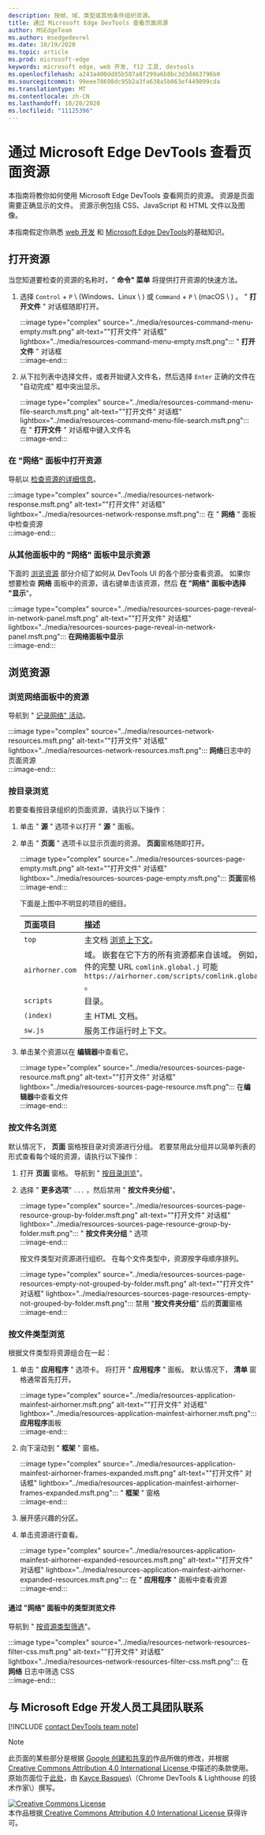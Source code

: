 ```yaml
---
description: 按帧、域、类型或其他条件组织资源。
title: 通过 Microsoft Edge DevTools 查看页面资源
author: MSEdgeTeam
ms.author: msedgedevrel
ms.date: 10/19/2020
ms.topic: article
ms.prod: microsoft-edge
keywords: microsoft edge, web 开发, f12 工具, devtools
ms.openlocfilehash: a243a400dd85b587a8f299a6b8bc3d3d463796b0
ms.sourcegitcommit: 99eee78698dc95b2a3fa638a5b063ef449899cda
ms.translationtype: MT
ms.contentlocale: zh-CN
ms.lasthandoff: 10/20/2020
ms.locfileid: "11125396"
---
```

<!-- Copyright Kayce Basques 

   Licensed under the Apache License, Version 2.0 (the "License");
   you may not use this file except in compliance with the License.
   You may obtain a copy of the License at

       https://www.apache.org/licenses/LICENSE-2.0

   Unless required by applicable law or agreed to in writing, software
   distributed under the License is distributed on an "AS IS" BASIS,
   WITHOUT WARRANTIES OR CONDITIONS OF ANY KIND, either express or implied.
   See the License for the specific language governing permissions and
   limitations under the License.  -->  

# 通过 Microsoft Edge DevTools 查看页面资源  

  

本指南将教你如何使用 Microsoft Edge DevTools 查看网页的资源。  资源是页面需要正确显示的文件。  资源示例包括 CSS、JavaScript 和 HTML 文件以及图像。  

本指南假定你熟悉 [web 开发][MDNLearnWebDevelopment] 和 [Microsoft Edge DevTools][MicrosoftEdgeDevTools]的基础知识。  

## 打开资源  

当您知道要检查的资源的名称时，" **命令" 菜单** 将提供打开资源的快速方法。  

1.  选择 `Control` + `P` \ (Windows、Linux \ ) 或 `Command` + `P` \ (macOS \ ) 。  " **打开文件** " 对话框随即打开。  
    
    :::image type="complex" source="../media/resources-command-menu-empty.msft.png" alt-text="&quot;打开文件&quot; 对话框" lightbox="../media/resources-command-menu-empty.msft.png":::
       " **打开文件** " 对话框  
    :::image-end:::  
    
1.  从下拉列表中选择文件，或者开始键入文件名，然后选择 `Enter` 正确的文件在 "自动完成" 框中突出显示。  
    
    :::image type="complex" source="../media/resources-command-menu-file-search.msft.png" alt-text="&quot;打开文件&quot; 对话框" lightbox="../media/resources-command-menu-file-search.msft.png":::
       在 " **打开文件** " 对话框中键入文件名  
    :::image-end:::  
    
### 在 "网络" 面板中打开资源  

导航以 [检查资源的详细信息][DevtoolsNetworkInspectDetailsResource]。  

:::image type="complex" source="../media/resources-network-response.msft.png" alt-text="&quot;打开文件&quot; 对话框" lightbox="../media/resources-network-response.msft.png":::
   在 " **网络** " 面板中检查资源  
:::image-end:::  

### 从其他面板中的 "网络" 面板中显示资源  

下面的 [浏览资源](#browse-resources) 部分介绍了如何从 DevTools UI 的各个部分查看资源。  如果你想要检查 **网络** 面板中的资源，请右键单击该资源，然后 **在 "网络" 面板中选择 "显示**"。  

:::image type="complex" source="../media/resources-sources-page-reveal-in-network-panel.msft.png" alt-text="&quot;打开文件&quot; 对话框" lightbox="../media/resources-sources-page-reveal-in-network-panel.msft.png":::
   **在网络面板中显示**  
:::image-end:::  

## 浏览资源  

### 浏览网络面板中的资源  

导航到 " [记录网络" 活动][DevtoolsNetworkLogActivity]。  

:::image type="complex" source="../media/resources-network-resources.msft.png" alt-text="&quot;打开文件&quot; 对话框" lightbox="../media/resources-network-resources.msft.png":::
   **网络**日志中的页面资源  
:::image-end:::  

### 按目录浏览  

若要查看按目录组织的页面资源，请执行以下操作：  

1.  单击 " **源** " 选项卡以打开 " **源** " 面板。  
1.  单击 " **页面** " 选项卡以显示页面的资源。  **页面**窗格随即打开。  
    
    :::image type="complex" source="../media/resources-sources-page-empty.msft.png" alt-text="&quot;打开文件&quot; 对话框" lightbox="../media/resources-sources-page-empty.msft.png":::
       **页面**窗格  
    :::image-end:::  
    
    下面是上图中不明显的项目的细目。  
    
    | 页面项目 | 描述 |  
    |:--- |:--- |  
    | `top` | 主文档 [浏览上下文][MDNInlineFrame]。 |  
    | `airhorner.com` | 域。  嵌套在它下方的所有资源都来自该域。  例如，文件的完整 URL `comlink.global.j` 可能 `https://airhorner.com/scripts/comlink.global.js` 。 |  
    | `scripts` | 目录。 |  
    | `(index)` | 主 HTML 文档。 |  
    | `sw.js` | 服务工作运行时上下文。 |  
    
1.  单击某个资源以在 **编辑器**中查看它。  
    
    :::image type="complex" source="../media/resources-sources-page-resource.msft.png" alt-text="&quot;打开文件&quot; 对话框" lightbox="../media/resources-sources-page-resource.msft.png":::
       在**编辑器**中查看文件  
    :::image-end:::  
    
### 按文件名浏览  

默认情况下， **页面** 窗格按目录对资源进行分组。  若要禁用此分组并以简单列表的形式查看每个域的资源，请执行以下操作：  

1.  打开 **页面** 窗格。  导航到 " [按目录浏览](#browse-by-directory)"。  
1.  选择 " **更多选项**" `...` ，然后禁用 " **按文件夹分组**"。  
    
    :::image type="complex" source="../media/resources-sources-page-resource-group-by-folder.msft.png" alt-text="&quot;打开文件&quot; 对话框" lightbox="../media/resources-sources-page-resource-group-by-folder.msft.png":::
       " **按文件夹分组** " 选项  
    :::image-end:::  
    
    按文件类型对资源进行组织。  在每个文件类型中，资源按字母顺序排列。  
    
    :::image type="complex" source="../media/resources-sources-page-resources-empty-not-grouped-by-folder.msft.png" alt-text="&quot;打开文件&quot; 对话框" lightbox="../media/resources-sources-page-resources-empty-not-grouped-by-folder.msft.png":::
       禁用 "**按文件夹分组**" 后的**页面**窗格  
    :::image-end:::  
    
### 按文件类型浏览  

根据文件类型将资源组合在一起：  

1.  单击 " **应用程序** " 选项卡。 将打开 " **应用程序** " 面板。  默认情况下， **清单** 窗格通常首先打开。  
    
    :::image type="complex" source="../media/resources-application-mainfest-airhorner.msft.png" alt-text="&quot;打开文件&quot; 对话框" lightbox="../media/resources-application-mainfest-airhorner.msft.png":::
       **应用程序**面板  
    :::image-end:::  
    
1.  向下滚动到 " **框架** " 窗格。  
    
    :::image type="complex" source="../media/resources-application-mainfest-airhorner-frames-expanded.msft.png" alt-text="&quot;打开文件&quot; 对话框" lightbox="../media/resources-application-mainfest-airhorner-frames-expanded.msft.png":::
       " **框架** " 窗格  
    :::image-end:::  
    
1.  展开感兴趣的分区。  
1.  单击资源进行查看。  
    
    :::image type="complex" source="../media/resources-application-mainfest-airhorner-expanded-resources.msft.png" alt-text="&quot;打开文件&quot; 对话框" lightbox="../media/resources-application-mainfest-airhorner-expanded-resources.msft.png":::
       在 " **应用程序** " 面板中查看资源  
    :::image-end:::  
    
#### 通过 "网络" 面板中的类型浏览文件  

导航到 " [按资源类型筛选][DevtoolsNetworkFilterByResourceType]"。  

:::image type="complex" source="../media/resources-network-resources-filter-css.msft.png" alt-text="&quot;打开文件&quot; 对话框" lightbox="../media/resources-network-resources-filter-css.msft.png":::
   在 **网络** 日志中筛选 CSS  
:::image-end:::  

## 与 Microsoft Edge 开发人员工具团队联系  

[!INCLUDE [contact DevTools team note](../includes/contact-devtools-team-note.md)]  

<!-- links -->  

[MicrosoftEdgeDevTools]: ../../devtools-guide-chromium.md "Microsoft Edge (Chromium) 开发工具 |Microsoft 文档"  
[DevtoolsNetworkFilterByResourceType]: ../network/index.md#filter-by-resource-type "按资源类型筛选-检查 Microsoft Edge DevTools 中的网络活动 |Microsoft 文档"  
[DevtoolsNetworkInspectDetailsResource]: ../network/index.md#inspect-the-details-of-the-resource "检查 Microsoft Edge DevTools | 中的资源检查网络活动的详细信息 |Microsoft 文档"  
[DevtoolsNetworkLogActivity]: ../network/index.md#log-network-activity "记录网络活动-在 Microsoft Edge DevTools 中检查网络活动 |Microsoft 文档"  

[MDNInlineFrame]: https://developer.mozilla.org/docs/Web/HTML/Element/iframe "<iframe>：嵌入式框架元素 |MDN"  
[MDNLearnWebDevelopment]: https://developer.mozilla.org/docs/Learn "了解 web 开发 |MDN"  

> [!NOTE]
> 此页面的某些部分是根据 [Google 创建和共享的][GoogleSitePolicies]作品所做的修改，并根据[ Creative Commons Attribution 4.0 International License ][CCA4IL]中描述的条款使用。  
> 原始页面位于[此处](https://developers.google.com/web/tools/chrome-devtools/resources/index)，由 [Kayce Basques][KayceBasques]\（Chrome DevTools \& Lighthouse 的技术作家\）撰写。  

[![Creative Commons License][CCby4Image]][CCA4IL]  
本作品根据[ Creative Commons Attribution 4.0 International License ][CCA4IL]获得许可。  

[CCA4IL]: https://creativecommons.org/licenses/by/4.0  
[CCby4Image]: https://i.creativecommons.org/l/by/4.0/88x31.png  
[GoogleSitePolicies]: https://developers.google.com/terms/site-policies  
[KayceBasques]: https://developers.google.com/web/resources/contributors/kaycebasques  
